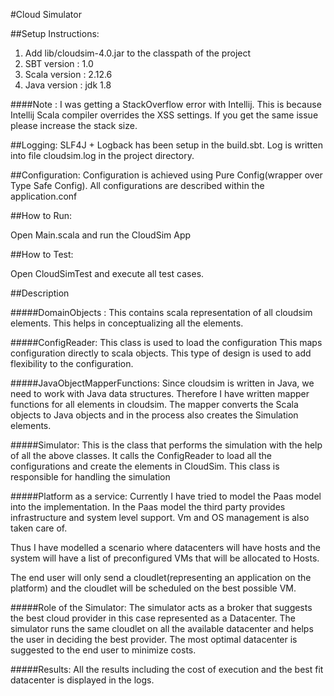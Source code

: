 #Cloud Simulator

##Setup Instructions:
1. Add lib/cloudsim-4.0.jar to the classpath of the project
2. SBT version : 1.0
3. Scala version : 2.12.6
4. Java version : jdk 1.8

####Note : I was getting a StackOverflow error with Intellij. 
This is because Intellij Scala compiler overrides the XSS settings.
If you get the same issue please increase the stack size.

##Logging:
SLF4J + Logback has been setup in the build.sbt. Log is written into 
file cloudsim.log in the project directory.


##Configuration:
Configuration is achieved using Pure Config(wrapper over Type Safe Config).
All configurations are described within the application.conf

##How to Run:

Open Main.scala and run the CloudSim App

##How to Test:

Open CloudSimTest and execute all test cases. 

##Description

#####DomainObjects : 
This contains scala representation of all cloudsim elements.
This helps in conceptualizing all the elements.

#####ConfigReader: 
This class is used to load the configuration
This maps configuration directly to scala objects. This type 
of design is used to add flexibility to the configuration.

#####JavaObjectMapperFunctions: 
Since cloudsim is written in Java, we need to work with Java 
data structures. Therefore I have written mapper functions for
all elements in cloudsim. The mapper converts the Scala objects 
to Java objects and in the process also creates the Simulation
elements. 

#####Simulator:
This is the class that performs the simulation with the help of 
all the above classes.
It calls the ConfigReader to load all the configurations and create
the elements in CloudSim.
This class is responsible for handling the simulation

#####Platform as a service:
Currently I have tried to model the Paas model into the implementation.
In the Paas model the third party provides infrastructure and system 
level support. Vm and OS management is also taken care of. 

Thus I have modelled a scenario where datacenters will have hosts and 
the system will have a list of preconfigured VMs that will be allocated to 
Hosts. 

The end user will only send a cloudlet(representing an application on the platform)
and the cloudlet will be scheduled on the best possible VM.

#####Role of the Simulator:
The simulator acts as a broker that suggests the best cloud provider in 
this case represented as a Datacenter. The simulator runs the same cloudlet on
all the available datacenter and helps the user in deciding the best provider.
The most optimal datacenter is suggested to the end user to minimize costs.

#####Results:
All the results including the cost of execution and the best fit datacenter 
is displayed in the logs. 

 